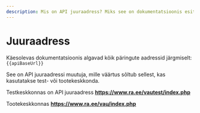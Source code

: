 ```yaml
---
description: Mis on API juuraadress? Miks see on dokumentatsioonis esitatud muutujana?
---
```


# Juuraadress

Käesolevas dokumentatsioonis algavad kõik päringute aadressid järgmiselt: `{{apiBaseUrl}}`

See on API juuraadressi muutuja, mille väärtus sõltub sellest, kas kasutatakse test- või tootekeskkonda.&#x20;

Testkeskkonnas on API juuraadress **https://www.ra.ee/vautest/index.php**

Tootekeskkonnas **https://www.ra.ee/vau/index.php**
